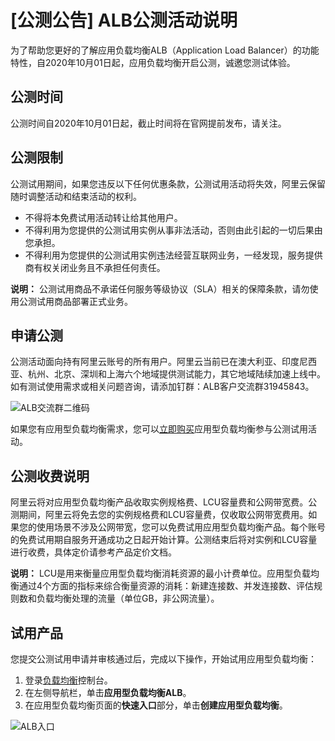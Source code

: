# \[公测公告\] ALB公测活动说明

为了帮助您更好的了解应用负载均衡ALB（Application Load Balancer）的功能特性，自2020年10月01日起，应用负载均衡开启公测，诚邀您测试体验。

## 公测时间

公测时间自2020年10月01日起，截止时间将在官网提前发布，请关注。

## 公测限制

公测试用期间，如果您违反以下任何优惠条款，公测试用活动将失效，阿里云保留随时调整活动和结束活动的权利。

-   不得将本免费试用活动转让给其他用户。
-   不得利用为您提供的公测试用实例从事非法活动，否则由此引起的一切后果由您承担。
-   不得利用为您提供的公测试用实例违法经营互联网业务，一经发现，服务提供商有权关闭业务且不承担任何责任。

**说明：** 公测试用商品不承诺任何服务等级协议（SLA）相关的保障条款，请勿使用公测试用商品部署正式业务。

## 申请公测

公测活动面向持有阿里云账号的所有用户。阿里云当前已在澳大利亚、印度尼西亚、杭州、北京、深圳和上海六个地域提供测试能力，其它地域陆续加速上线中。如有测试使用需求或相关问题咨询，请添加钉群：ALB客户交流群31945843。

![ALB交流群二维码](https://static-aliyun-doc.oss-accelerate.aliyuncs.com/assets/img/zh-CN/3773818061/p201710.png)

如果您有应用型负载均衡需求，您可以[立即购买](https://account.aliyun.com/login/login.htm?oauth_callback=https%3A%2F%2Fcommon-buy.aliyun.com%2F%3Fspm%3D5176.7921785.J_5253785160.2.70a6222990D7tU%26commodityCode%3Dslb_ealb_public_cn)应用型负载均衡参与公测试用活动。

## 公测收费说明

阿里云将对应用型负载均衡产品收取实例规格费、LCU容量费和公网带宽费。公测期间，阿里云将免去您的实例规格费和LCU容量费，仅收取公网带宽费用。如果您的使用场景不涉及公网带宽，您可以免费试用应用型负载均衡产品。每个账号的免费试用期自服务开通成功之日起开始计算。公测结束后将对实例和LCU容量进行收费，具体定价请参考产品定价文档。

**说明：** LCU是用来衡量应用型负载均衡消耗资源的最小计费单位。应用型负载均衡通过4个方面的指标来综合衡量资源的消耗：新建连接数、并发连接数、评估规则数和负载均衡处理的流量（单位GB，非公网流量）。

## 试用产品

您提交公测试用申请并审核通过后，完成以下操作，开始试用应用型负载均衡：

1.  登录[负载均衡](https://slb.console.aliyun.com/slb/overview?resourceGroupId=rg-acfmx3kfzu6zg6a)控制台。
2.  在左侧导航栏，单击**应用型负载均衡ALB**。
3.  在应用型负载均衡页面的**快速入口**部分，单击**创建应用型负载均衡**。

![ALB入口](https://static-aliyun-doc.oss-accelerate.aliyuncs.com/assets/img/zh-CN/3773818061/p201711.png)

